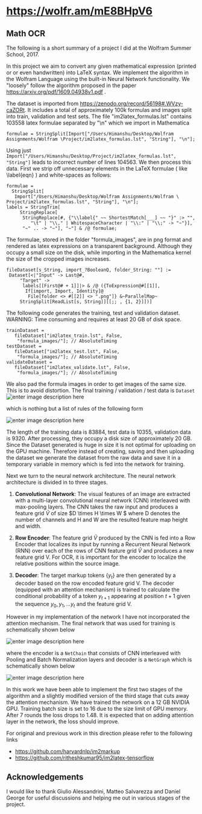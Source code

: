 # https://wolfr.am/mE8BHpV6

## Math OCR 

The following is a short summary of a project I did at the Wolfram Summer School, 2017.

In this project we aim to convert any given mathematical expression (printed or or even handwritten) into LaTeX syntax. We implement the algorithm in the Wolfram Language using the built-in Neural Network functionality. We "loosely" follow the algorithm proposed in the paper https://arxiv.org/pdf/1609.04938v1.pdf . 

The dataset is imported from https://zenodo.org/record/56198#.WVzy-caZORt. It includes a total of approximately 100k formulas and images split into train, validation and test sets. The file "im2latex_formulas.lst" contains 103558 latex formulae separated by "\n" which we import in Mathematica 

    formulae = StringSplit[Import["/Users/Himanshu/Desktop/Wolfram Assignments/Wolfram \Project/im2latex_formulas.lst", "String"], "\n"];

Using just `Import["/Users/Himanshu/Desktop/Project/im2latex_formulas.lst", "String"]` leads to incorrect number of lines 104563. 
We then process this data. First we strip off unnecessary elements in the LaTeX formulae ( like \label{eqn} ) and white-spaces as follows: 

    formulae = 
      StringSplit[
       Import["/Users/Himanshu/Desktop/Wolfram Assignments/Wolfram \
    Project/im2latex_formulas.lst", "String"], "\n"];
    labels = StringTrim[
         StringReplace[
          StringReplace[#, {"\\label{" ~~ ShortestMatch[___] ~~ "}" :> "",
             "\t" | "\\," | WhitespaceCharacter | "\\:" | "\\;" -> "~"}], 
          "~" .. -> "~"], "~"] & /@ formulae;

The formulae, stored in the folder "formula_images", are in png format and rendered as latex expressions on a transparent background. Although they occupy a small size on the disk, while importing in the Mathematica kernel the size of the cropped images increases. 

    fileDataset[s_String, import_?BooleanQ, folder_String: ""] := 
     Dataset[<|"Input" -> Last@#, 
         "Target" -> 
          labels[[First@# + 1]]|> & /@ ({ToExpression@#[[1]], 
           If[import, Import, Identity]@
            File[folder <> #[[2]] <> ".png"]} &~ParallelMap~
         StringSplit[ReadList[s, String]][[;; , {1, 2}]])]

The following code generates the training, test and validation dataset. WARNING: Time consuming and requires at least 20 GB of disk space.

    trainDataset = 
       fileDataset["im2latex_train.lst", False, 
        "formula_images/"]; // AbsoluteTiming
    testDataset = 
       fileDataset["im2latex_test.lst", False, 
        "formula_images/"]; // AbsoluteTiming
    validateDataset = 
       fileDataset["im2latex_validate.lst", False, 
        "formula_images/"]; // AbsoluteTiming

We also pad the formula images in order to get images of the same size. This is to avoid distortion. The final training / validation / test data is `Dataset` ![enter image description here][1]

which is nothing but a list of rules of the following form

![enter image description here][2]

The length of the training data is 83884, test data is 10355, validation data is 9320. After processing, they occupy a disk size of approximately 20 GB. Since the Dataset generated is huge in size it is not optimal for uploading on the GPU machine. Therefore instead of creating, saving and then uploading the dataset we generate the dataset from the raw data and save it in a temporary variable in memory which is fed into the network for training. 

Next we turn to the neural network architecture. The neural network architecture is divided in to three stages.

1. **Convolutional Network**:  The visual features of an image are extracted with a multi-layer convolutional neural network (CNN) interleaved with max-pooling layers. The CNN takes the raw input and produces a feature grid $\tilde{V}$ of size $D \times H \times W $ where D denotes the number of channels and H and W are the resulted feature map height and width.

2. **Row Encoder**: The feature grid $\tilde{V}$ produced by the CNN is fed into a Row Encoder that localizes its input by running a Recurrent Neural Network (RNN) over each of the rows of CNN feature grid $\tilde{V}$ and produces a new feature grid V. For OCR, it is important for the encoder to localize the relative positions within the source image.

3.  **Decoder**: The target markup tokens  {$y_t$} are then generated by a decoder based on the row encoded feature grid V. The decoder (equipped with an attention mechanism) is trained to calculate the conditional probability of a token $y_{t+1}$ appearing at position $t+1$ given the sequence ${y_0,y_1,...y_t }$ and the feature grid V.

However in my implementation of the network I have not incorporated the attention mechanism. The final network that was used for training is schematically shown below

![enter image description here][3]

where the encoder is a `NetChain` that consists of CNN interleaved with Pooling and Batch Normalization layers and decoder is a `NetGraph` which is schematically shown below

![enter image description here][4] 

In this work we have been able to implement the first two stages of the algorithm and a slightly modified version of the third stage that cuts away the attention mechanism. We have trained the network on a 12 GB NVIDIA GPU. Training batch size is set to 16 due to the size limit of GPU memory. After 7 rounds the loss drops to 1.48. It is expected that on adding attention layer in the network, the loss should improve. 

For original and previous work in this direction please refer to the following links

 - https://github.com/harvardnlp/im2markup
 - https://github.com/ritheshkumar95/im2latex-tensorflow

## Acknowledgements ##

I would like to thank Giulio Alessandrini, Matteo Salvarezza and Daniel George for useful discussions and helping me out in various stages of the project.

  [1]: http://community.wolfram.com//c/portal/getImageAttachment?filename=ScreenShot2017-07-05at3.47.49PM.png&userId=1123238
  [2]: http://community.wolfram.com//c/portal/getImageAttachment?filename=ScreenShot2017-07-05at3.48.08PM.png&userId=1123238
  [3]: http://community.wolfram.com//c/portal/getImageAttachment?filename=ScreenShot2017-07-05at4.45.12PM.png&userId=1123238
  [4]: http://community.wolfram.com//c/portal/getImageAttachment?filename=ScreenShot2017-07-05at4.52.36PM.png&userId=1123238
